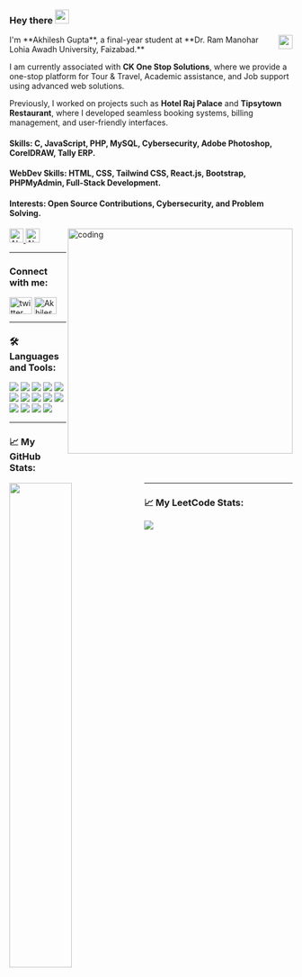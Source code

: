 ### Hey there <img src="https://media.giphy.com/media/hvRJCLFzcasrR4ia7z/giphy.gif" width="25px"/>

<img align="right" img height="25" src="https://komarev.com/ghpvc/?username=Akhilesh10gupta&style=for-the-badge" />

<p>
  I'm **Akhilesh Gupta**, a final-year student at **Dr. Ram Manohar Lohia Awadh University, Faizabad.**
  
  I am currently associated with **CK One Stop Solutions**, where we provide a one-stop platform for Tour & Travel, Academic assistance, and Job support using advanced web solutions.
  
  Previously, I worked on projects such as **Hotel Raj Palace** and **Tipsytown Restaurant**, where I developed seamless booking systems, billing management, and user-friendly interfaces. 

  <h4> Skills: C, JavaScript, PHP, MySQL, Cybersecurity, Adobe Photoshop, CorelDRAW, Tally ERP. </h4>
  <h4> WebDev Skills: HTML, CSS, Tailwind CSS, React.js, Bootstrap, PHPMyAdmin, Full-Stack Development. </h4>
  <h4> Interests: Open Source Contributions, Cybersecurity, and Problem Solving. </h4>
</p>

<img align="right" alt="coding" width="400" 
src= "https://miro.medium.com/max/1360/0*7Q3yvSIv_t0ioJ-Z.gif"
/>

<div>
  <a href="https://www.linkedin.com/in/akhilesh-gupta-826067228/" target="_blank">
    <img
      height="25"
      src="https://img.shields.io/badge/LinkedIn-%230077B5.svg?style=for-the-badge&logo=linkedin&logoColor=white"
      alt="Akhilesh's LinkedIn"
    >
  </a>
  <a href="https://github.com/Akhilesh10gupta" target="_blank">
    <img
      height="25"
      src="https://img.shields.io/badge/GitHub-%23181717.svg?style=for-the-badge&logo=github&logoColor=white"
      alt="Akhilesh's GitHub"
    >
  </a>
</div>

---

### Connect with me:
<p align="left">
<a href="https://x.com/_anuj01" target="blank"><img align="center" src="https://raw.githubusercontent.com/rahuldkjain/github-profile-readme-generator/master/src/images/icons/Social/twitter.svg" alt="twitter" height="30" width="40" /></a>
<a href="https://www.linkedin.com/in/akhilesh-gupta-826067228/" target="blank"><img align="center" src="https://raw.githubusercontent.com/rahuldkjain/github-profile-readme-generator/master/src/images/icons/Social/linked-in-alt.svg" alt="Akhilesh Gupta" height="30" width="40" /></a>
</p>

---

### 🛠️ Languages and Tools:
<img src="https://img.shields.io/badge/c/c++-%2300599C.svg?style=for-the-badge&logo=c%2B%2B&ogoColor=white" />
<img src="https://img.shields.io/badge/html5-%23E34F26.svg?style=for-the-badge&logo=html5&logoColor=white" />
<img src="https://img.shields.io/badge/CSS-239120?&style=for-the-badge&logo=css3&logoColor=white" />
<img src="https://img.shields.io/badge/JavaScript-F7DF1E?style=for-the-badge&logo=javascript&logoColor=black" />
<img src="https://img.shields.io/badge/Visual_Studio_Code-0078D4?style=for-the-badge&logo=visual%20studio%20code&logoColor=white" />
<img src="https://img.shields.io/badge/MongoDB-%234ea94b.svg?style=for-the-badge&logo=mongodb&logoColor=white" />
<img src="https://img.shields.io/badge/firebase-a08021?style=for-the-badge&logo=firebase&logoColor=ffcd34" />
<img src="https://img.shields.io/badge/express.js-%23404d59.svg?style=for-the-badge&logo=express&logoColor=%2361DAFB " />
<img src="https://img.shields.io/badge/react-%2320232a.svg?style=for-the-badge&logo=react&logoColor=%2361DAFB" />
<img src="https://img.shields.io/badge/tailwindcss-%2338B2AC.svg?style=for-the-badge&logo=tailwind-css&logoColor=white " />
<img src="https://img.shields.io/badge/MySQL-%2300C7B7.svg?style=for-the-badge&logo=mysql&logoColor=white" />
<img src="https://img.shields.io/badge/Bootstrap-%23430098.svg?style=for-the-badge&logo=bootstrap&logoColor=white" />
<img src="https://img.shields.io/badge/Adobe-Photoshop-blue?style=for-the-badge&logo=adobe&logoColor=white" />
<img src="https://img.shields.io/badge/CorelDRAW-%23000000.svg?style=for-the-badge&logo=CorelDraw&logoColor=white" />

---

### 📈 My GitHub Stats:
<div>
  <img align="left" width="47%" src="https://streak-stats.demolab.com?user=Akhilesh10gupta&theme=onedark" />
</div>

---

### 📈 My LeetCode Stats:
<div>
   <img align="left" src="https://leetcard.jacoblin.cool/Akhilesh10gupta" />
</div>
